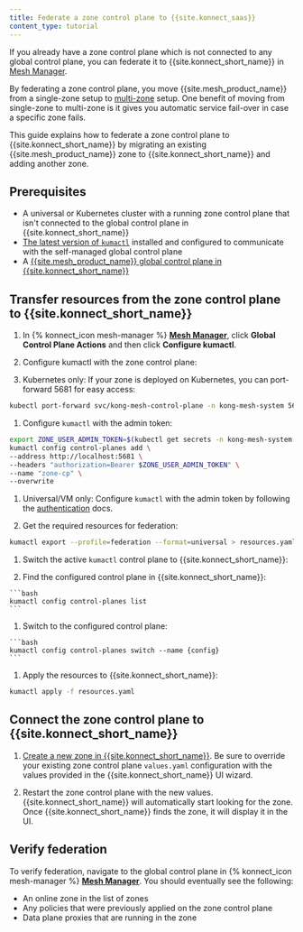 ```yaml
---
title: Federate a zone control plane to {{site.konnect_saas}}
content_type: tutorial
---
```


If you already have a zone control plane which is not connected to any global control plane, you can federate it to {{site.konnect_short_name}} in [Mesh Manager](/konnect/mesh-manager/). 

By federating a zone control plane, you move {{site.mesh_product_name}} from a single-zone setup to [multi-zone](/mesh/latest/production/deployment/multi-zone/) setup. One benefit of moving from single-zone to multi-zone is it gives you automatic service fail-over in case a specific zone fails.

This guide explains how to federate a zone control plane to {{site.konnect_short_name}} by migrating an existing {{site.mesh_product_name}} zone to {{site.konnect_short_name}} and adding another zone.

## Prerequisites

* A universal or Kubernetes cluster with a running zone control plane that isn't connected to the global control plane in {{site.konnect_short_name}}
* [The latest version of `kumactl`](/mesh/latest/production/install-kumactl/) installed and configured to communicate with the self-managed global control plane
* A [{{site.mesh_product_name}} global control plane in {{site.konnect_short_name}}](/konnect/mesh-manager/service-mesh/#create-a-zone-in-the-global-control-plane)

## Transfer resources from the zone control plane to {{site.konnect_short_name}}

1. In {% konnect_icon mesh-manager %} [**Mesh Manager**](https://cloud.konghq.com/mesh-manager), click **Global Control Plane Actions** and then click **Configure kumactl**.

1. Configure kumactl with the zone control plane:

  1. Kubernetes only: If your zone is deployed on Kubernetes, you can port-forward 5681 for easy access:
  
  ```sh
  kubectl port-forward svc/kong-mesh-control-plane -n kong-mesh-system 5681
  ```

  1. Configure `kumactl` with the admin token:
  ```sh
  export ZONE_USER_ADMIN_TOKEN=$(kubectl get secrets -n kong-mesh-system admin-user-token -ojson | jq -r .data.value | base64 -d)
  kumactl config control-planes add \
  --address http://localhost:5681 \
  --headers "authorization=Bearer $ZONE_USER_ADMIN_TOKEN" \
  --name "zone-cp" \
  --overwrite  
  ```

  1. Universal/VM only: Configure `kumactl` with the admin token by following the [authentication](/mesh/latest/production/secure-deployment/api-server-auth/#admin-user-token) docs.

1. Get the required resources for federation:
  ```bash
  kumactl export --profile=federation --format=universal > resources.yaml
  ```

1. Switch the active `kumactl` control plane to {{site.konnect_short_name}}:
  
  1. Find the configured control plane in {{site.konnect_short_name}}:
    
    ```bash
    kumactl config control-planes list
    ```
  1. Switch to the configured control plane:
    
    ```bash
    kumactl config control-planes switch --name {config}
    ```

1. Apply the resources to  {{site.konnect_short_name}}:
  
  ```bash
  kumactl apply -f resources.yaml
  ```

## Connect the zone control plane to {{site.konnect_short_name}}

1. [Create a new zone in {{site.konnect_short_name}}](/konnect/mesh-manager/service-mesh/#create-a-zone-in-the-global-control-plane). 
  Be sure to override your existing zone control plane `values.yaml` configuration with the values provided in the {{site.konnect_short_name}} UI wizard.

1. Restart the zone control plane with the new values. {{site.konnect_short_name}} will automatically start looking for the zone. Once {{site.konnect_short_name}} finds the zone, it will display it in the UI.

## Verify federation

To verify federation, navigate to the global control plane in {% konnect_icon mesh-manager %} [**Mesh Manager**](https://cloud.konghq.com/mesh-manager). You should eventually see the following:
* An online zone in the list of zones
* Any policies that were previously applied on the zone control plane
* Data plane proxies that are running in the zone
